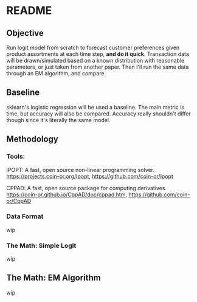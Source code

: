 # README

## Objective
Run logit model from scratch to forecast customer preferences given product assortments at each time step, **and do it quick**. Transaction data will be drawn/simulated based on a known distribution with reasonable parameters, or just taken from another paper. Then I'll run the same data through an EM algorithm, and compare.

## Baseline
sklearn's logistic regression will be used a baseline. The main metric is time, but accuracy will also be compared. Accuracy really shouldn't differ though since it's literally the same model.

## Methodology

### Tools:
IPOPT: A fast, open source non-linear programming solver. https://projects.coin-or.org/Ipopt, https://github.com/coin-or/Ipopt

CPPAD: A fast, open source package for computing derivatives. https://coin-or.github.io/CppAD/doc/cppad.htm, https://github.com/coin-or/CppAD

### Data Format
wip

### The Math: Simple Logit
wip

## The Math: EM Algorithm
wip
